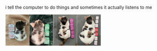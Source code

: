 i tell the computer to do things and sometimes it actually listens to me
<!--START_SECTION:update_image-->
<img src=https://raw.githubusercontent.com/sneakykestrel/sneakykestrel/main/.github/images/sauce-character-development.jpg height="" width="300" align=left alt=kitty />
<!--END_SECTION:update_image-->

